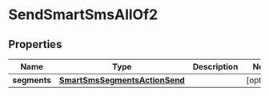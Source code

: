 

# SendSmartSmsAllOf2


## Properties

| Name | Type | Description | Notes |
|------------ | ------------- | ------------- | -------------|
|**segments** | [**SmartSmsSegmentsActionSend**](SmartSmsSegmentsActionSend.md) |  |  [optional] |



